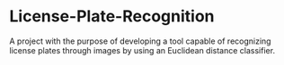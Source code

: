 # License-Plate-Recognition
A project with the purpose of developing a tool capable of recognizing license plates through images by using an Euclidean distance classifier.
